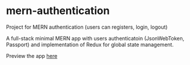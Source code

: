 # mern-authentication
Project for MERN authentication (users can registers, login, logout)

A full-stack minimal MERN app with users authenticatoin (JsonWebToken, Passport) and implementation of Redux for global state management.

Preview the app [here](https://www.youtube.com/watch?v=E_p8WOMUfto)
